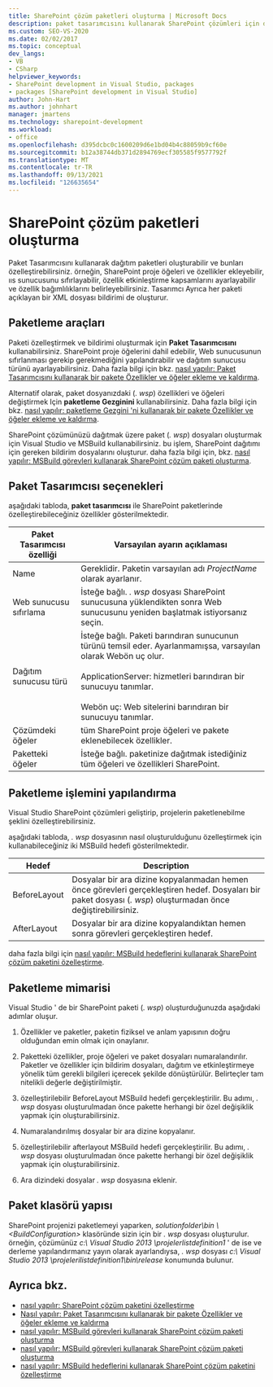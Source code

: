 ```yaml
---
title: SharePoint çözüm paketleri oluşturma | Microsoft Docs
description: paket tasarımcısını kullanarak SharePoint çözümleri için dağıtım paketleri oluşturun ve özelleştirin. Paketleme araçları, tasarımcı seçenekleri ve klasör yapısını gezin.
ms.custom: SEO-VS-2020
ms.date: 02/02/2017
ms.topic: conceptual
dev_langs:
- VB
- CSharp
helpviewer_keywords:
- SharePoint development in Visual Studio, packages
- packages [SharePoint development in Visual Studio]
author: John-Hart
ms.author: johnhart
manager: jmartens
ms.technology: sharepoint-development
ms.workload:
- office
ms.openlocfilehash: d395dcbc0c1600209d6e1bd04b4c88059b9cf60e
ms.sourcegitcommit: b12a38744db371d2894769ecf305585f9577792f
ms.translationtype: MT
ms.contentlocale: tr-TR
ms.lasthandoff: 09/13/2021
ms.locfileid: "126635654"
---
```

# <a name="create-sharepoint-solution-packages"></a>SharePoint çözüm paketleri oluşturma
  Paket Tasarımcısını kullanarak dağıtım paketleri oluşturabilir ve bunları özelleştirebilirsiniz. örneğin, SharePoint proje öğeleri ve özellikler ekleyebilir, ııs sunucusunu sıfırlayabilir, özellik etkinleştirme kapsamlarını ayarlayabilir ve özellik bağımlılıklarını belirleyebilirsiniz. Tasarımcı Ayrıca her paketi açıklayan bir XML dosyası bildirimi de oluşturur.

## <a name="packaging-tools"></a>Paketleme araçları
 Paketi özelleştirmek ve bildirimi oluşturmak için **Paket Tasarımcısını** kullanabilirsiniz. SharePoint proje öğelerini dahil edebilir, Web sunucusunun sıfırlanması gerekip gerekmediğini yapılandırabilir ve dağıtım sunucusu türünü ayarlayabilirsiniz. Daha fazla bilgi için bkz. [nasıl yapılır: Paket Tasarımcısını kullanarak bir pakete Özellikler ve öğeler ekleme ve kaldırma](../sharepoint/how-to-add-and-remove-features-and-items-to-a-package-by-using-the-package-designer.md).

 Alternatif olarak, paket dosyanızdaki (*. wsp*) özellikleri ve öğeleri değiştirmek Için **paketleme Gezginini** kullanabilirsiniz. Daha fazla bilgi için bkz. [nasıl yapılır: paketleme Gezgini 'ni kullanarak bir pakete Özellikler ve öğeler ekleme ve kaldırma](../sharepoint/how-to-add-and-remove-features-and-items-to-a-package-by-using-the-packaging-explorer.md).

 SharePoint çözümünüzü dağıtmak üzere paket (*. wsp*) dosyaları oluşturmak için Visual Studio ve MSBuild kullanabilirsiniz. bu işlem, SharePoint dağıtımı için gereken bildirim dosyalarını oluşturur. daha fazla bilgi için, bkz. [nasıl yapılır: MSBuild görevleri kullanarak SharePoint çözüm paketi oluşturma](../sharepoint/how-to-create-a-sharepoint-solution-package-by-using-msbuild-tasks.md).

## <a name="package-designer-options"></a>Paket Tasarımcısı seçenekleri
 aşağıdaki tabloda, **paket tasarımcısı** ile SharePoint paketlerinde özelleştirebileceğiniz özellikler gösterilmektedir.

|Paket Tasarımcısı özelliği|Varsayılan ayarın açıklaması|
|-------------------------------|------------------------------------|
|Name|Gereklidir. Paketin varsayılan adı *ProjectName* olarak ayarlanır.|
|Web sunucusu sıfırlama|İsteğe bağlı. *. wsp* dosyası SharePoint sunucusuna yüklendikten sonra Web sunucusunu yeniden başlatmak istiyorsanız seçin.|
|Dağıtım sunucusu türü|İsteğe bağlı. Paketi barındıran sunucunun türünü temsil eder. Ayarlanmamışsa, varsayılan olarak Webön uç olur.<br /><br /> ApplicationServer: hizmetleri barındıran bir sunucuyu tanımlar.<br /><br /> Webön uç: Web sitelerini barındıran bir sunucuyu tanımlar.|
|Çözümdeki öğeler|tüm SharePoint proje öğeleri ve pakete eklenebilecek özellikler.|
|Paketteki öğeler|İsteğe bağlı. paketinize dağıtmak istediğiniz tüm öğeleri ve özellikleri SharePoint.|

## <a name="configure-the-packaging-process"></a>Paketleme işlemini yapılandırma
 Visual Studio SharePoint çözümleri geliştirip, projelerin paketlenebilme şeklini özelleştirebilirsiniz.

 aşağıdaki tabloda, *. wsp* dosyasının nasıl oluşturulduğunu özelleştirmek için kullanabileceğiniz iki MSBuild hedefi gösterilmektedir.

|Hedef|Description|
|------------|-----------------|
|BeforeLayout|Dosyalar bir ara dizine kopyalanmadan hemen önce görevleri gerçekleştiren hedef. Dosyaları bir paket dosyası (*. wsp*) oluşturmadan önce değiştirebilirsiniz.|
|AfterLayout|Dosyalar bir ara dizine kopyalandıktan hemen sonra görevleri gerçekleştiren hedef.|

 daha fazla bilgi için [nasıl yapılır: MSBuild hedeflerini kullanarak SharePoint çözüm paketini özelleştirme](../sharepoint/how-to-customize-a-sharepoint-solution-package-by-using-msbuild-targets.md).

## <a name="packaging-architecture"></a>Paketleme mimarisi
 Visual Studio ' de bir SharePoint paketi (*. wsp*) oluşturduğunuzda aşağıdaki adımlar oluşur.

1. Özellikler ve paketler, paketin fiziksel ve anlam yapısının doğru olduğundan emin olmak için onaylanır.

2. Paketteki özellikler, proje öğeleri ve paket dosyaları numaralandırılır. Paketler ve özellikler için bildirim dosyaları, dağıtım ve etkinleştirmeye yönelik tüm gerekli bilgileri içerecek şekilde dönüştürülür. Belirteçler tam nitelikli değerle değiştirilmiştir.

3. özelleştirilebilir BeforeLayout MSBuild hedefi gerçekleştirilir. Bu adımı, *. wsp* dosyası oluşturulmadan önce pakette herhangi bir özel değişiklik yapmak için oluşturabilirsiniz.

4. Numaralandırılmış dosyalar bir ara dizine kopyalanır.

5. özelleştirilebilir afterlayout MSBuild hedefi gerçekleştirilir. Bu adımı, *. wsp* dosyası oluşturulmadan önce pakette herhangi bir özel değişiklik yapmak için oluşturabilirsiniz.

6. Ara dizindeki dosyalar *. wsp* dosyasına eklenir.

## <a name="package-folder-structure"></a>Paket klasörü yapısı
 SharePoint projenizi paketlemeyi yaparken, *solutionfolder\bin \\ \<BuildConfiguration>* klasöründe sizin için bir *. wsp* dosyası oluşturulur. örneğin, çözümünüz *c:\ Visual Studio 2013 \projelerlistdefinition1* ' de ise ve derleme yapılandırmanız yayın olarak ayarlandıysa, *. wsp* dosyası *c:\ Visual Studio 2013 \projelerilistdefinition1\bin\release* konumunda bulunur.

## <a name="see-also"></a>Ayrıca bkz.
- [nasıl yapılır: SharePoint çözüm paketini özelleştirme](../sharepoint/how-to-customize-a-sharepoint-solution-package.md)
- [Nasıl yapılır: Paket Tasarımcısını kullanarak bir pakete Özellikler ve öğeler ekleme ve kaldırma](../sharepoint/how-to-add-and-remove-features-and-items-to-a-package-by-using-the-package-designer.md)
- [nasıl yapılır: MSBuild görevleri kullanarak SharePoint çözüm paketi oluşturma](../sharepoint/how-to-create-a-sharepoint-solution-package-by-using-msbuild-tasks.md)
- [nasıl yapılır: MSBuild görevleri kullanarak SharePoint çözüm paketi oluşturma](../sharepoint/how-to-create-a-sharepoint-solution-package-by-using-msbuild-tasks.md)
- [nasıl yapılır: MSBuild hedeflerini kullanarak SharePoint çözüm paketini özelleştirme](../sharepoint/how-to-customize-a-sharepoint-solution-package-by-using-msbuild-targets.md)
